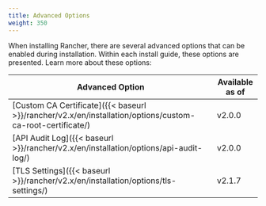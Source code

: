 ```yaml
---
title: Advanced Options
weight: 350
---
```


When installing Rancher, there are several advanced options that can be enabled during installation. Within each install guide, these options are presented. Learn more about these options:

| Advanced Option | Available as of |
| --- | ---|
| [Custom CA Certificate]({{< baseurl >}}/rancher/v2.x/en/installation/options/custom-ca-root-certificate/) | v2.0.0 |
| [API Audit Log]({{< baseurl >}}/rancher/v2.x/en/installation/options/api-audit-log/) | v2.0.0 |
| [TLS Settings]({{< baseurl >}}/rancher/v2.x/en/installation/options/tls-settings/) | v2.1.7 |

